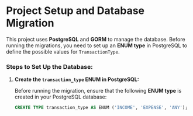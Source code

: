 # Project Setup and Database Migration

This project uses **PostgreSQL** and **GORM** to manage the database. Before running the migrations, you need to set up an **ENUM type** in PostgreSQL to define the possible values for `TransactionType`.

### Steps to Set Up the Database:

1. **Create the `transaction_type` ENUM in PostgreSQL:**

   Before running the migration, ensure that the following **ENUM type** is created in your PostgreSQL database:

   ```sql
   CREATE TYPE transaction_type AS ENUM ('INCOME', 'EXPENSE', 'ANY');
